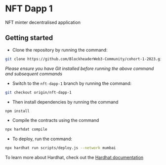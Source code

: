 # NFT Dapp 1

NFT minter decentralised application

## Getting started

- Clone the repository by running the command:
```bash
git clone https://github.com/BlockheaderWeb3-Community/cohort-1-2023.git
```
_Please ensure you have Git installed before running the above command and subsequent commands_

- Switch to the `nft-dapp-1` branch by running the command: 

```bash
git checkout origin/nft-dapp-1
```
- Then install dependencies by running the command 

```bash
npm install 
```

- Compile the contracts using the command
````bash
npx harhdat compile
````

- To deploy, run the command:

```bash
npx hardhat run scripts/deploy.js --network mumbai


```


To learn more about Hardhat, check out the [Hardhat documentation](https://hardhat.org/hardhat-runner/docs/getting-started)
